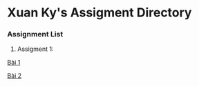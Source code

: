 # Xuan Ky's Assigment Directory

### Assignment List

1. Assigment 1: 

[Bài 1](https://github.com/FASTTRACKSE/FFSE1704_LP3/blob/master/Assignments/XuanKy/bai1.php)

[Bài 2](https://github.com/FASTTRACKSE/FFSE1704_LP3/blob/master/Assignments/XuanKy/bai2.php)
